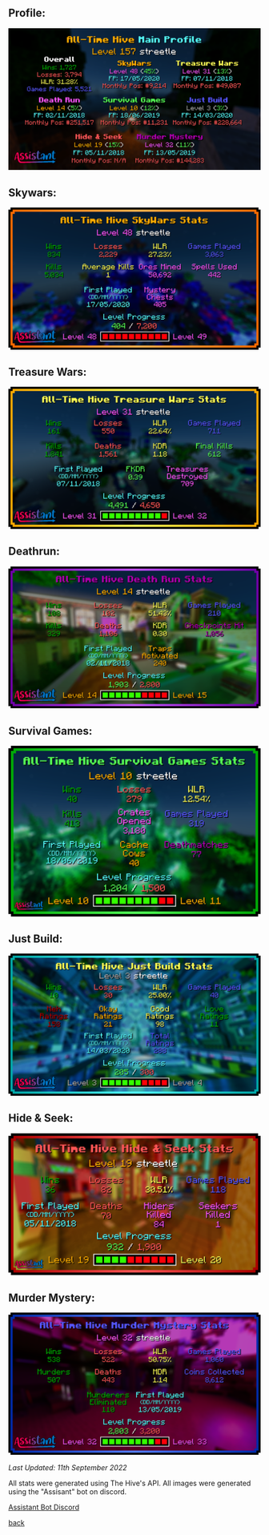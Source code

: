 ## Profile:

<img src="/hive/profile.jpg" alt="profile">

## Skywars:

<img src="/hive/sky.jpg" alt="sky">

## Treasure Wars:

<img src="/hive/treasure.jpg" alt="treasure">

## Deathrun:

<img src="/hive/death.jpg" alt="death">

## Survival Games:

<img src="/hive/survival.jpg" alt="survival">

## Just Build:

<img src="/hive/just.jpg" alt="just">

## Hide & Seek:

<img src="/hive/hide.jpg" alt="hide">

## Murder Mystery:

<img src="/hive/murder.jpg" alt="murder">

<i>Last Updated: 11th September 2022</i>

All stats were generated using The Hive's API.
All images were generated using the "Assisant" bot on discord.

[Assistant Bot Discord](https://assistant.ga/discord)

[back](./)
